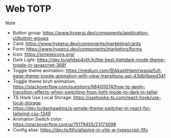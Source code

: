 # Web TOTP

> [!NOTE]

- Button group: https://www.hyperui.dev/components/application-ui/button-groups
- Card: https://www.hyperui.dev/components/marketing/cards
- Form: https://www.hyperui.dev/components/marketing/forms
- Icon: https://simpleicons.org/
- Dark Light: https://dev.to/whitep4nth3r/the-best-lightdark-mode-theme-toggle-in-javascript-368f
- Toggle theme animation: https://medium.com/@AkashHamirwasia/full-page-theme-toggle-animation-with-view-transitions-api-43db0beed341
- Toggle theme bruh animation: https://stackoverflow.com/questions/68400074/how-to-apply-transition-effects-when-switching-from-light-mode-to-dark-in-tailwi
- TS Hook Use Local Storage: https://usehooks-ts.com/react-hook/use-local-storage
- https://dev.to/danhawkins/a-simple-theme-switcher-in-react-for-tailwind-css-1349
- Animation Switch color: https://stackoverflow.com/a/75179455/23173098
- Config alias: https://dev.to/tilly/aliasing-in-vite-w-typescript-1lfo
